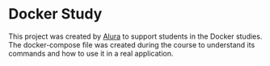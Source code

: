 # Docker Study

This project was created by [Alura](https://alura.com.br) to support students in the Docker studies. The docker-compose file was created during the course to understand its commands and how to use it in a real application.